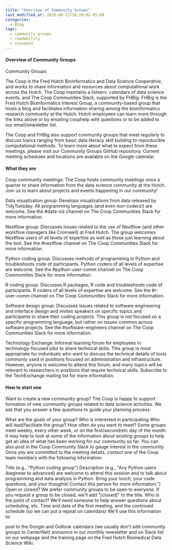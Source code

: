 ```yaml
---
title: "Overview of Community Groups"
last_modified_at: 2019-08-11T16:20:02-05:00
categories:
  - Blog
tags:
  - community groups
  - readability
  - standard
---
```


#### Overview of Community Groups
Community Groups

The Coop is the Fred Hutch Bioinformatics and Data Science Cooperative, and works to share information and resources about computational work across the Hutch. The Coop maintains a listserv, calendars of data science events, and The Coop Communities Slack, supported by FHBig. FHBig is the Fred Hutch Bioinformatics Interest Group, a community-based group that hosts a blog and facilitates information sharing among the bioinformatics research community at the Hutch. Hutch employees can learn more through the links above or by emailing coophelp wiht questions or to be added to our email/newsletter list.

The Coop and FHBig also support community groups that meet regularly to discuss topics ranging from basic data literacy skill building to reproducible computational methods. To learn more about what to expect from these meetings, please visit our Community Groups GitHub repository. Current meeting schedules and locations are available on the Google calendar.

#### What they are
Coop community meetings: The Coop hosts community meetings once a quarter to share information from the data science community at the Hutch. Join us to learn about projects and events happening in our community!

Data visualization group: Develops visualizations from data released by TidyTuesday. All programming languages (and even non-coders!) are welcome. See the #data-viz channel on The Coop Communities Slack for more information.

Nextflow group: Discusses issues related to the use of Nextflow (and other workflow managers like Cromwell) at Fred Hutch. The group welcomes Nextflow users of all levels of expertise as well as those just learning about the tool. See the #nextflow channel on The Coop Communities Slack for more information.

Python coding group: Discusses methods of programming in Python and troubleshoots code of participants. Python coders of all levels of expertise are welcome. See the #python-user-comm channel on The Coop Communities Slack for more information.

R coding group: Discusses R packages, R code and troubleshoots code of participants. R coders of all levels of expertise are welcome. See the #r-user-comm channel on The Coop Communities Slack for more information.

Software design group: Discusses issues related to software engineering and interface design and invites speakers on specific topics and participants to share their coding projects. This group is not focused on a specific programming language, but rather on issues common across software projects. See the #software-engineers channel on The Coop Communities Slack for more information.

Technology Exchange: Informal learning forum for employees in technology-focused jobs to share technical skills. This group is most appropriate for individuals who want to discuss the technical details of tools commonly used in positions focused on administration and infrastructure. However, anyone is welcome to attend this forum, and many topics will be relevant to researchers in positions that require technical skills. Subscribe to the TechExchange mailing list for more information.

#### How to start one

Want to create a new community group?
The Coop is happy to support formation of new community groups related to data science activities. We ask that you answer a few questions to guide your planning process:

What are the goals of your group?
Who is interested in participating
Who will lead/facilitate the group?
How often do you want to meet? Some groups meet weekly, every other week, or on the first/second/etc day of the month.
It may help to look at some of the information about existing groups to help get an idea of what has been working for our community so far. You can also post in the Coop Community Slack to gauge interest in the community. Once you are committed to the meeting details, contact one of the Coop team members with the following information:

Title (e.g., "Python coding group")
Description (e.g., "Any Python users (beginner to advanced) are welcome to attend this session and to talk about programming and data analysis in Python. Bring your lunch, your code questions, and your thoughts! Contact this person for more information.")
Open or closed? We prefer community groups to be open to everyone. If you request a group to be closed, we'll add "[closed]" to the title.
Who is the point of contact? We'll need someone to help answer questions about scheduling, etc.
Time and date of the first meeting, and the continued schedule (so we can put a repeat on calendars)
We'll use this information to:

post to the Google and Outlook calendars (we usually don't add community groups to CenterNet)
announce in our monthly newsletter and on Slack
list on our webpage and the training page on the Fred Hutch Biomedical Data Science Wiki.


